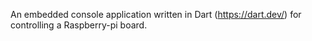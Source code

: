 An embedded console application written in Dart (https://dart.dev/) for controlling a Raspberry-pi board.
